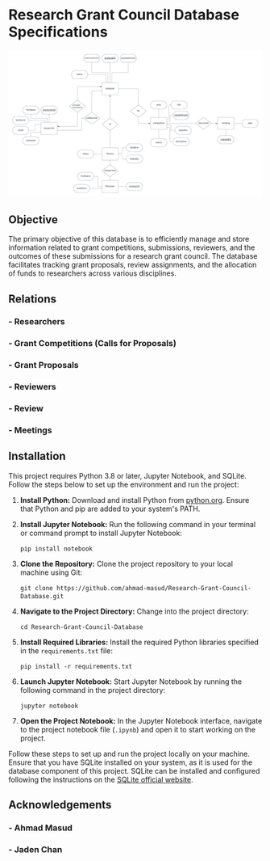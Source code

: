 # Research Grant Council Database Specifications
![Entity Relationship Diagram](assets/erd.png)

## Objective
The primary objective of this database is to efficiently manage and store information related to grant competitions, submissions, reviewers, and the outcomes of these submissions for a research grant council. The database facilitates tracking grant proposals, review assignments, and the allocation of funds to researchers across various disciplines.

## Relations

### - Researchers

### - Grant Competitions (Calls for Proposals)

### - Grant Proposals

### - Reviewers

### - Review

### - Meetings

## Installation

This project requires Python 3.8 or later, Jupyter Notebook, and SQLite. Follow the steps below to set up the environment and run the project:

1. **Install Python:** Download and install Python from [python.org](https://www.python.org/). Ensure that Python and pip are added to your system's PATH.

2. **Install Jupyter Notebook:** Run the following command in your terminal or command prompt to install Jupyter Notebook:
   ```
   pip install notebook
   ```

3. **Clone the Repository:** Clone the project repository to your local machine using Git:
   ```
   git clone https://github.com/ahmad-masud/Research-Grant-Council-Database.git
   ```

4. **Navigate to the Project Directory:** Change into the project directory:
   ```
   cd Research-Grant-Council-Database
   ```

5. **Install Required Libraries:** Install the required Python libraries specified in the `requirements.txt` file:
   ```
   pip install -r requirements.txt
   ```

6. **Launch Jupyter Notebook:** Start Jupyter Notebook by running the following command in the project directory:
   ```
   jupyter notebook
   ```

7. **Open the Project Notebook:** In the Jupyter Notebook interface, navigate to the project notebook file (`.ipynb`) and open it to start working on the project.

Follow these steps to set up and run the project locally on your machine. Ensure that you have SQLite installed on your system, as it is used for the database component of this project. SQLite can be installed and configured following the instructions on the [SQLite official website](https://www.sqlite.org/).

## Acknowledgements
### - Ahmad Masud

### - Jaden Chan


